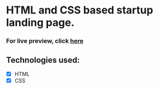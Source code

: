 # HTML and CSS based startup landing page.  
### For live preview, click [here](https://aleksftw.github.io/Landing-Page/)  
## Technologies used:  
- [x] HTML  
- [x] CSS
